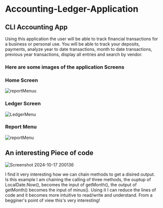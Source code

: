 # Accounting-Ledger-Application
## CLI Accounting App
Using this application the user will be able to track financial transactions for a business or personal use.
You will be able to track your deposits, payments, analyze year to date transactions, month to date transactions,  previous year transactions, display all entries and search by vendor. 

### Here are some images of the application Screens 

### Home Screen
![reportMenuu](https://github.com/user-attachments/assets/426a061c-921c-4431-a1d0-dfb0078a6038)

### Ledger Screen
![LedgerMenu](https://github.com/user-attachments/assets/021f2a40-385c-4210-9508-605a90593474)

### Report Menu
![reportMenu](https://github.com/user-attachments/assets/c8034e96-f9d0-45aa-883c-78adf54b70c7)

## An interesting Piece of code 

![Screenshot 2024-10-17 200136](https://github.com/user-attachments/assets/749fd0f1-0d18-40f4-bb00-7ad39890120e)

I find it very interesting how we can chain methods to get a disired output. Is this example I am chaining the calling of three methods, the ouptup of LocalDate.Now(), becomes the input of getMonth(), the output of getMonth() becomes the input of minus(). Using it I can reduce the lines of code and it becomes more intuitive to read/write and understand. From a begginer's point of view this's very interesting!



